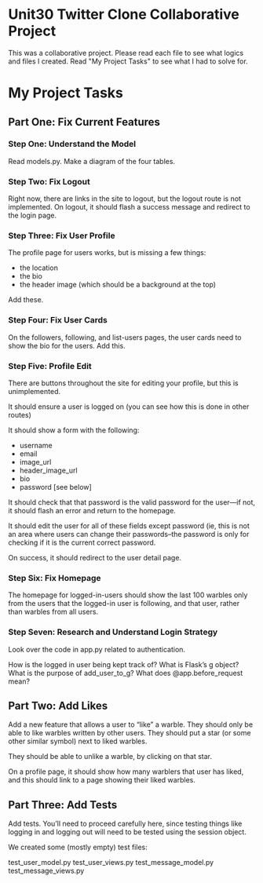 # Unit30 Twitter Clone Collaborative Project
This was a collaborative project. Please read each file to see what logics and files I created. Read "My Project Tasks" to see what I had to solve for.

# My Project Tasks
## Part One: Fix Current Features
### Step One: Understand the Model
Read models.py. Make a diagram of the four tables.

### Step Two: Fix Logout
Right now, there are links in the site to logout, but the logout route is not implemented.
On logout, it should flash a success message and redirect to the login page.

### Step Three: Fix User Profile
The profile page for users works, but is missing a few things:
- the location
- the bio
- the header image (which should be a background at the top)

Add these.

### Step Four: Fix User Cards
On the followers, following, and list-users pages, the user cards need to show the bio for the users. Add this.

### Step Five: Profile Edit
There are buttons throughout the site for editing your profile, but this is unimplemented.

It should ensure a user is logged on (you can see how this is done in other routes)

It should show a form with the following:
- username
- email
- image_url
- header_image_url
- bio
- password [see below]

It should check that that password is the valid password for the user—if not, it should flash an error and return to the homepage.

It should edit the user for all of these fields except password (ie, this is not an area where users can change their passwords–the password is only for checking if it is the current correct password.

On success, it should redirect to the user detail page.

### Step Six: Fix Homepage
The homepage for logged-in-users should show the last 100 warbles only from the users that the logged-in user is following, and that user, rather than warbles from all users.

### Step Seven: Research and Understand Login Strategy
Look over the code in app.py related to authentication.

How is the logged in user being kept track of?
What is Flask’s g object?
What is the purpose of add_user_to_g?
What does @app.before_request mean?

## Part Two: Add Likes
Add a new feature that allows a user to “like” a warble. They should only be able to like warbles written by other users. They should put a star (or some other similar symbol) next to liked warbles.

They should be able to unlike a warble, by clicking on that star.

On a profile page, it should show how many warblers that user has liked, and this should link to a page showing their liked warbles.

## Part Three: Add Tests
Add tests. You’ll need to proceed carefully here, since testing things like logging in and logging out will need to be tested using the session object.

We created some (mostly empty) test files:

test_user_model.py
test_user_views.py
test_message_model.py
test_message_views.py